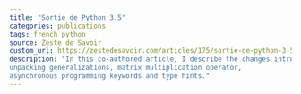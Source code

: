 ```yaml
---
title: "Sortie de Python 3.5"
categories: publications
tags: french python
source: Zeste de Savoir
custom_url: https://zestedesavoir.com/articles/175/sortie-de-python-3-5/
description: "In this co-authored article, I describe the changes introduced in Python 3.5:
unpacking generalizations, matrix multiplication operator,
asynchronous programming keywords and type hints."
---
```

